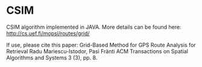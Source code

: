 # CSIM
CSIM algorithm implemented in JAVA. More details can be found here:
http://cs.uef.fi/mopsi/routes/grid/

If use, please cite this paper:
Grid-Based Method for GPS Route Analysis for Retrieval 
Radu Mariescu-Istodor, Pasi Fränti
ACM Transactions on Spatial Algorithms and Systems 3 (3), pp. 8.
